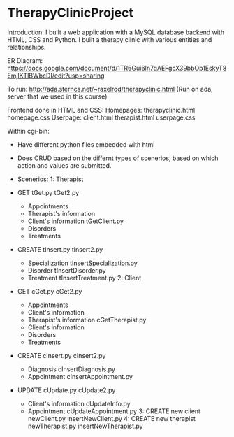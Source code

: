 # TherapyClinicProject

Introduction: I built a web application with a MySQL database backend with HTML, CSS and Python. I built a therapy clinic with various entities and relationships.

ER Diagram: https://docs.google.com/document/d/1TR6Gui6ln7qAEFgcX39bbOp1EskyT8EmjlKTlBWbcDI/edit?usp=sharing

To run: http://ada.sterncs.net/~raxelrod/therapyclinic.html (Run on ada, server that we used in this course)

Frontend done in HTML and CSS: 
  Homepages: therapyclinic.html homepage.css
  Userpage: client.html therapist.html userpage.css
  
Within cgi-bin:
 - Have different python files embedded with html 
 - Does CRUD based on the differnt types of scenerios, based on which action and values are submitted.
 
 - Scenerios:
 1: Therapist
  - GET tGet.py tGet2.py
    - Appointments
    - Therapist's information
    - Client's information tGetClient.py
    - Disorders
    - Treatments
  - CREATE tInsert.py tInsert2.py
    - Specialization tInsertSpecialization.py
    - Disorder tInsertDisorder.py
    - Treatment tInsertTreatment.py
 2: Client
  - GET cGet.py cGet2.py
    - Appointments
    - Client's information
    - Therapist's information cGetTherapist.py
    - Client's information
    - Disorders
    - Treatments
  - CREATE cInsert.py cInsert2.py
    - Diagnosis cInsertDiagnosis.py
    - Appointment cInsertAppointment.py
  - UPDATE cUpdate.py cUpdate2.py
    - Client's information cUpdateInfo.py
    - Appointment cUpdateAppointment.py
 3: CREATE new client newClient.py insertNewClient.py
 4: CREATE new therapist newTherapist.py insertNewTherapist.py
